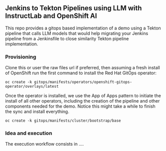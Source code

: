 ## Jenkins to Tekton Pipelines using LLM with InstructLab and OpenShift AI

This repo provides a gitops based implementation of a demo using a Tekton pipeline that calls LLM models that would help migrating your Jenkins pipeline from a Jenkinsfile to close similarity Tekton pipeline implementation. 

### Provisioning

Clone this or user the raw files url if preferred, then assuming a fresh install of OpenShift run the first command to install the Red Hat GitOps operator:

```
oc create -k gitops/manifests/operators/openshift-gitops-operator/overlays/latest
```

Once the operator is installed, we use the App of Apps pattern to initiate the install of all other operators, including the creation of the pipeline and other components needed for the demo. Notice this might take a while to finish the sync and install everything.

```
oc create -k gitops/manifests/cluster/bootstrap/base
```

### Idea and execution

The execution workflow consists in ....

